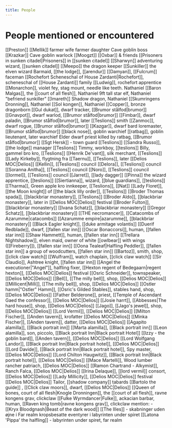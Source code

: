 ```yaml
---
title: People
---
```

# People mentioned or encountered
[[Preston]]
[[Mellik]]
farmer wife
farmer daughter
Cave goblin boss [[Krazkar]]
Cave goblin warlock [[Moogzt]]
[[Oxbar]] & friends
[[Prisoners in sunken citadel|Prisoners]] in [[sunken citadel]]
[[Sharwyn]] adventuring wizard, [[sunken citadel]]
[[Meepo]] the dragon keeper
[[Sunkiller]] the elven wizard
Barmaid, [[the lodge]], [[arendur]]
[[Damyan]], [[Fulcrum]] faceman
[[Rochefort Scheneschal of House Zardanti|Rochefort]], scheneschal of [[House Zardanti]] family
[[Ludwig]], rochefort apprentice
[[Monarchon]], violet fey, stag mount, needle like teeth. Nathaniel
[[Baron Malgas]], the [[court of all flesh]], Nathaniel
9ft tall star elf, Nathaniel "befriend sunkiller"
[[Imareth]] Shadow dragon, Nathaniel
[[Skumringens Dronning]], Nathaniel
[[Sol kongen]], Nathaniel
[[Copper]], bronze dragonborn
[[Gul dukat]], dwarf tracker, [[Brumor stålfod|brumor]]
[[Gnavpot]], dwarf warlod, [[Brumor stålfod|brumor]]
[[Fimbar]], dwarf paladin, [[Brumor stålfod|brumor]], later [[Teslions]] smith
[[Zanmoc]], dwarf rogue, [[Brumor stålfod|brumor]]
[[Kazgar]], dwarf bard loremaster, [[Brumor stålfod|brumor]]
[[black nose]], goblin warchief
[[ratbag]], goblin lieutenant, later warchief
Elder dwarf priest killed by ratbag, [[Brumor stålfod|brumor]]
[[Sgt Hersk]] - town guard [[Teslions]]
[[Sandra Russo]], [[the lodge]] manager [[Teslions]]
Timmy, workboy, [[teslions]]
Billy, gammel bro kro, [[Teslions]]
[[Henrik De'vant]], silk merchant, [[Teslions]]
[[Lady Kirkeby]], flygtning fra [[Taernu]], [[Teslions]], later [[Delios MOC|Delios]]
[[Kellin]], [[Teslions]] council
[[Delora]], [[Teslions]] council
[[Soranna Anitha]], [[Teslions]] council
[[Noro]], [[Teslions]] council
[[Iormel]], [[Teslions]] council
[[Jarret]], [[lady dagger]]
[[Pinna]] the wizard apprentice, [[teslions]]
[[Siertianna]], wizard, [[blue guardians]], [[teslions]]
[[Tharma]], Green apple kro innkeeper, [[Teslions]], [[Nat]]
[[Lady Floret]], [[the Moon knight]] of [[the black lilly order]], [[Teslions]]
[[Broder Thomas spada]], [[blackbriar monastery]], [[Teslions]]
[[Broder Aldo]], [[blackbriar monastery]], later in [[Delios MOC|Delios]] festival
[[Broder Fulton]], [[blackbriar monastery]]
[[Ivana Schatz]], [[blackbriar monastery]]
[[Gregor Schatz]], [[blackbriar monastery]]
[[THE necromancer]], [[Catacombs of Azarumme|catacombs]] [[Azarumme empire|azarumme]], [[blackbriar monastery]]
[[Black Eagler knight]], [[duke armitage volantis]]
[[Duerif Redblade]], dwarf, [[fallen star inn]]
[[Oscar Bonaccorsi]], human, [[fallen star inn]]
[[Shaw Hammett]], human, [[fallen star inn]]
[[Trellara Nightshadow]], elven maid, owner of white [[owlbear]] with wings ([[Fireberry]]), [[fallen star inn]]
[[Oona Tealeaf|Halfling Peddler]], [[fallen star inn]]
a group of woodcutters, [[fallen star inn]]
[[Bartoz]], smith, shop, [[click claw watch]]
[[Wulfram]], watch chaplain, [[click claw watch]]
[[Sir Claudio]], Ashtree knight, [[fallen star inn]]
[[Angel the executioner|"Angel"]], halfling fixer, [[Hexton regent of Bedegaarn|regent hexton]], [[Delios MOC|Delios]] festival
[[Osric Schneider]], townspeaker, [[Delios MOC|Delios]]
[[Bell]], [[The milly bell]], shop, [[Delios MOC|Delios]]
[[Millicent|Milli]], [[The milly bell]], shop, [[Delios MOC|Delios]]
[[Ostler hamm|"Ostler" Hamm]], [[Osric's Gilded Stables]], stables hand, shop, [[Delios MOC|Delios]]
[[Father Belderone]], priest, [[Temple of Ascendant Gaed the confessor]], [[Delios MOC|Delios]]
[[Josie harrt]], [[Abbesses|The hard house]], shop, [[Delios MOC|Delios]]
[[Jago]], [[Jago's jewel]], shop, [[Delios MOC|Delios]]
[[Lord Vermil]], [[Delios MOC|Delios]]
[[Milton Fischer]],  [[Anden tavern]], krofatter [[Delios MOC|Delios]]
[[Minka Fischer]], [[Anden tavern]], datter, [[Delios MOC|Delios]]
[[Agapito alamilla]], [[Black portrait inn]]
[[Marta alamilla]], [[Black portrait inn]]
[[Leon alamilla]], son, piccolo, [[Black portrait Inn|Black portrait Hotel]]
[[Izzy - the goblin bard]], [[Anden tavern]], [[Delios MOC|Delios]]
[[Lord Wolfgang Landor]], [[Black portrait Inn|Black portrait hotel]], [[Delios MOC|Delios]]
[[Lord Davide]], [[Black portrait Inn|Black portrait hotel]], Spy master, [[Delios MOC|Delios]]
[[Lord Chilton Haugwitz]], [[Black portrait Inn|Black portrait hotel]], [[Delios MOC|Delios]]
[[Mace Martelli]], Wood lumber rancher patriach, [[Delios MOC|Delios]]
[[Ramon Chartrand - Alkymist]], Ranch Falca, [[Delios MOC|Delios]]
[[Irina Delaque]], [[lord vermil]] consort, [[Delios MOC|Delios]]
[[Lady Millicity]], [[Delios MOC|Delios]] festival
[[Delios MOC|Delios]] Tailor, [[shadow company]] tabards
[[Bartolo the guide]] , [[Click claw moors]], dwarf, [[Delios MOC|Delios]]
[[Queen of bones, court of all flesh|Knogle Dronningen]], the [[court of all flesh]], ravne kongens grav, clickclaw
[[Fulke Wyrmdancer|Fulke]], ackacian barbar, human, [[Raven king tomb|ravne kongens grav]], clickclaw
	mention: - [[Kryx Bloodgnash|Beast of the dark wood]]
[[The Illes]] - skabninger uden øjne i Far realm
kropsbesatte eventyrer i labyrinten under spiret
[[Latona 'Pippa' the halfling]] - labyrinten under spiret, far realm










